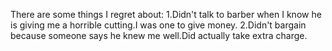 There are some things I regret about:
1.Didn't talk to barber when I know he is giving me a horrible cutting.I was one to give money.
2.Didn't bargain because someone says he knew me well.Did actually take extra charge.
